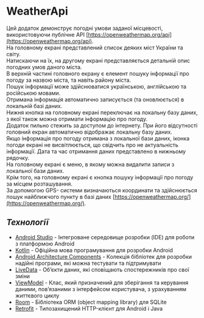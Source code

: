 # **WeatherApi**
Цей додаток демонструє погодні умови заданої місцевості, використовуючи публічне API [https://openweathermap.org/api](https://openweathermap.org/api).   
На головному екрані представлений список деяких міст України та світу.    
Натискаючи на їх, на другому екрані представляється детальній опис погодних умов даного міста.   
В верхній частині головного екрану є елемент пошуку інформації про погоду за назвою міста, та навіть району міста.   
Пошук інформації може здійснюватися українською, англійською та російською мовами.   
Отримана інформація автоматично записується (та оновлюється) в локальній базі даних.    
Нижня кнопка на головному екрані переключає на локальну базу даних, з якої також можна отримати інформацію про погоду.   
Додаток пильно стежить за доступом до інтернету. При його відсутності головний екран автоматично відображає локальну базу даних.   
Якщо інформація про погоду отримана з локальної бази даних, іконка погоди екрані не висвітлюється, 
що свідчить про не актуальність інформації. Дата та час отримання даних представлено в нижньому рядочку.   
На головному екрані є меню, в якому можна видалити записи з локальної бази даних.   
Крім того, на головному екрані є кнопка пошуку інформації про погоду за місцем розташування.   
За допомогою GPS- системи визначаються координати та здійснюється пошук найближчого пункту в базі даних [https://openweathermap.org/](https://openweathermap.org/).   

## *Технології*
* [Android Studio](https://developer.android.com/studio) - Інтегроване середовище розробки (IDE) для роботи з платформою Android
* [Kotlin](https://kotlinlang.org/) - Офіційна мова програмування для розробки Android
* [Android Architecture Components](https://developer.android.com/topic/architecture) - Колекція бібліотек для розробки надійні програми, 
які можна тестувати та підтримувати
* [LiveData](https://developer.android.com/topic/libraries/architecture/livedata) - Об’єкти даних, які сповіщають спостережників про свої зміни
* [ViewModel](https://developer.android.com/topic/libraries/architecture/viewmodel) - Клас, який призначений для зберігання та керування даними, пов’язаними з інтерфейсом користувача, 
з урахуванням життєвого циклу
* [Room](https://developer.android.com/training/data-storage/room) - Бібліотека ORM (object mapping library) для SQLite
* [Retrofit](https://square.github.io/retrofit/) - Типозахищений HTTP-клієнт для Android i Java
  


